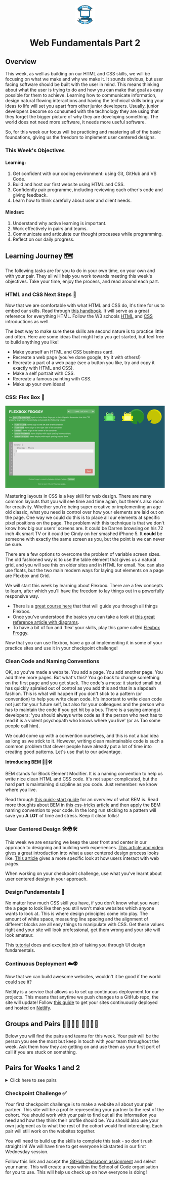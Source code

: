 <div align="center">
    <img alt="School of Code" src="./images/soc-logo.png" width="60" />
</div>
<h1 align="center">
  Web Fundamentals Part 2
</h1>

## Overview

This week, as well as building on our HTML and CSS skills, we will be focusing on what we make and why we make it. It sounds obvious, but user facing software should be built with the user in mind. This means thinking about what the user is trying to do and how you can make that goal as easy possible for them to achieve. Learning how to communicate information, design natural flowing interactions and having the technical skills bring your ideas to life will set you apart from other junior developers. Usually, junior developers become so consumed with the technology they are using that they forget the bigger picture of why they are developing something. The world does not need more software, it needs more useful software.

So, for this week our focus will be practicing and mastering all of the basic foundations, giving us the freedom to implement user centered designs.

### This Week's Objectives

#### Learning:

1. Get confident with our coding environment: using Git, GitHub and VS Code.
2. Build and host our first website using HTML and CSS.
3. Confidently pair programme, including reviewing each other's code and giving feedback.
4. Learn how to think carefully about user and client needs.

#### Mindset:

1. Understand why active learning is important.
2. Work effectively in pairs and teams.
3. Communicate and articulate our thought processes while programming.
4. Reflect on our daily progress.

## Learning Journey 🗺

The following tasks are for you to do in your own time, on your own and with your pair. They all will help you work towards meeting this week's objectives. Take your time, enjoy the process, and read around each part.

### HTML and CSS Next Steps 👣

Now that we are comfortable with what HTML and CSS do, it's time for us to embed our skills. Read through [this handbook](https://www.freecodecamp.org/news/the-html-handbook/). It will serve as a great reference for everything HTML. Follow the W3 schools [HTML](https://www.w3schools.com/html/default.asp) and [CSS](https://www.w3schools.com/css/default.asp) introductions as well.

The best way to make sure these skills are second nature is to practice little and often. Here are some ideas that might help you get started, but feel free to build anything you like!

- Make yourself an HTML and CSS business card.
- Recreate a web page (you've done google, try it with others!)
- Recreate a part of a web page (see a button you like, try and copy it exactly with HTML and CSS).
- Make a self portrait with CSS.
- Recreate a famous painting with CSS.
- Make up your own ideas!

### CSS: Flex Box 💪

![](./images/froggy.png)

Mastering layouts in CSS is a key skill for web design. There are many common layouts that you will see time and time again, but there's also room for creativity. Whether you're being super creative or implementing an age old classic, what you need is control over how your elements are laid out on the page. One way we could do this is to place all our elements at specific pixel positions on the page. The problem with this technique is that we don't know how big our users' screens are. It could be Darren browsing on his 72 inch 4k smart TV or it could be Cindy on her smashed iPhone 5. It **could** be someone with exactly the same screen as you, but the point is we can never be sure.

There are a few options to overcome the problem of variable screen sizes. The old fashioned way is to use the table element that gives us a natural grid, and you will see this on older sites and in HTML for email. You can also use floats, but the two main modern ways for laying out elements on a page are Flexbox and Grid.

We will start this week by learning about Flexbox. There are a few concepts to learn, after which you'll have the freedom to lay things out in a powerfully responsive way.

- There is a [great course here](https://flexbox.io/) that that will guide you through all things Flexbox.
- Once you've understood the basics you can take a look at [this great reference article with diagrams](https://css-tricks.com/snippets/css/a-guide-to-flexbox/).
- To have a bit of fun and 'flex' your skills, play this game called [Flexbox Froggy](https://flexboxfroggy.com/).

Now that you can use flexbox, have a go at implementing it in some of your practice sites and use it in your checkpoint challenge!

### Clean Code and Naming Conventions

OK, so you've made a website. You add a page. You add another page. You add three more pages. But what's this? You go back to change something on the first page and you get stuck. The code's a mess: it started small but has quickly spiraled out of control as you add this and that in a slapdash fashion. This is what will happen **if** you don't stick to a pattern (or convention) to help you write clean code. It's important to write clean code not just for your future self, but also for your colleagues and the person who has to maintain the code if you get hit by a bus. There is a saying amongst developers: 'you should always write code as if the person who next has to read it is a violent psychopath who knows where you live' (or as Tao some people call him).

We could come up with a convention ourselves, and this is not a bad idea as long as we stick to it. However, writing clean maintainable code is such a common problem that clever people have already put a lot of time into creating good patterns. Let's use that to our advantage.

**Introducing BEM 🧱🔥🛠**

BEM stands for Block Element Modifier. It is a naming convention to help us write nice clean HTML and CSS code. It's not super complicated, but the hard part is maintaining discipline as you code. Just remember: we know where you live.

Read through [this quick-start guide](https://en.bem.info/methodology/quick-start/) for an overview of what BEM is. Read more thoughts about BEM in [this css-tricks article](https://css-tricks.com/bem-101/) and then apply the BEM naming convention to your code. In the long run sticking to a pattern will save you **A LOT** of time and stress. Keep it clean folks!

### User Centered Design 🛠😳🛠

This week we are ensuring we keep the user front and center in our approach to designing and building web experiences. [This article and video](https://www.interaction-design.org/literature/topics/user-centered-design) gives a great introduction into what a user centered design process looks like. [This article](https://www.smashingmagazine.com/2008/01/10-principles-of-effective-web-design/) gives a more specific look at how users interact with web pages.

When working on your checkpoint challenge, use what you've learnt about user centered design in your approach.

### Design Fundamentals 📐

No matter how much CSS skill you have, if you don't know what you want the a page to look like then you still won't make websites which anyone wants to look at. This is where design principles come into play. The amount of white space, measuring line spacing and the alignment of different blocks are all easy things to manipulate with CSS. Get these values right and your site will look professional, get them wrong and your site will look amateur.

This [tutorial](https://scrimba.com/learn/design) does and excellent job of taking you through UI design fundamentals.

### Continuous Deployment ☁️👽

Now that we can build awesome websites, wouldn't it be good if the world could see it?

Netlify is a service that allows us to set up continuous deployment for our projects. This means that anytime we push changes to a GitHub repo, the site will update! Follow [this guide](https://www.netlify.com/blog/2016/10/27/a-step-by-step-guide-deploying-a-static-site-or-single-page-app/) to get your sites continuously deployed and hosted on [Netlify](https://www.netlify.com/).

## Groups and Pairs 👩‍💻👨‍💻 👩‍💻👨‍💻

Below you will find the pairs and teams for this week. Your pair will be the person you see the most but keep in touch with your team throughout the week. Ask them how they are getting on and use them as your first port of call if you are stuck on something.

## Pairs for Weeks 1 and 2

<details>
<summary>Click here to see pairs</summary>

| Pair | Team |                                             |
| ---- | ---- | ------------------------------------------- |
| 1    | A    | Tom Walker & Gurmukh Chandan                |
| 2    | A    | Rebecca Floyd & Sara Mohamoud               |
| 3    | B    | Sellanni McKenzie & Jamie Hannah            |
| 4    | B    | Amina Muhammad & Toby Smith                 |
| 5    | C    | Rumaanah Ellahi & Emilio Comiling           |
| 6    | C    | Lewis Murray & Catherine Butler             |
| 7    | D    | Kate Harrison & Alina Savin                 |
| 8    | D    | Becks Maybury & Nancy Echefu                |
| 9    | E    | Kelly Ryan & Muna Fidow                     |
| 10   | E    | Wiktor Nowicki & Merlin Jones               |
| 11   | F    | Helena Archer & Jack Browne                 |
| 12   | F    | Maryam Dar & Yonis Elmi                     |
| 13   | G    | Clarisse Leduc & Jubair Ahmed               |
| 14   | G    | Natalie Pinnock & Ines Perez                |
| 15   | H    | Rachel Haynes & Umar Begg                   |
| 16   | H    | Asfand Khan & Amdadur Rahman                |
| 17   | I    | Tania Yeromiyan & Jade Phipps               |
| 18   | I    | Claudiu Manta & Shola Quadri                |
| 19   | J    | Yasmin Mohamud & Jordan Linton & Ryan Brown |

</details>

### Checkpoint Challenge ✅

Your first checkpoint challenge is to make a website all about your pair partner. This site will be a profile representing your partner to the rest of the cohort. You should work with your pair to find out all the information you need and how they think their profile should be. You should also use your own judgment as to what the rest of the cohort would find interesting. Each pair will still work on the websites together.

You will need to build up the skills to complete this task - so don't rush straight in! We will have time to get everyone kickstarted in our first Wednesday session.

Follow this link and accept the [GitHub Classroom assignment](https://classroom.github.com/a/xDDHnM-e) and select your name. This will create a repo within the School of Code organisation for you to use. This will help us check up on how everyone is doing!
